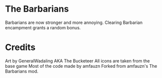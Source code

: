 # The Barbarians
Barbarians are now stronger and more annoying. Clearing Barbarian encampment grants a random bonus.

# Credits
Art by GeneralWadaling AKA The Bucketeer
All icons are taken from the base game
Most of the code made by amfauzn
Forked from amfauzn's The Barbarians mod.
